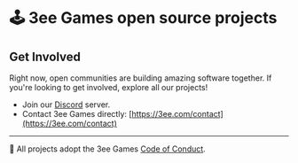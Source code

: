 # 🕹 3ee Games open source projects

## Get Involved
Right now, open communities are building amazing software together.  If you're looking to get involved, explore all our projects!

- Join our [Discord](https://discord.gg/3ee) server.
- Contact 3ee Games directly: [https://3ee.com/contact](https://3ee.com/contact)

---

📝 All projects adopt the 3ee Games [Code of Conduct](https://3ee.com/conduct/).
